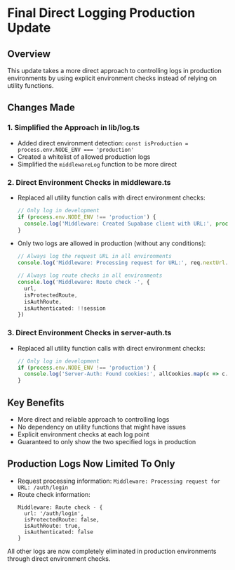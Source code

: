 # Final Direct Logging Production Update

## Overview
This update takes a more direct approach to controlling logs in production environments by using explicit environment checks instead of relying on utility functions.

## Changes Made

### 1. Simplified the Approach in lib/log.ts
- Added direct environment detection: `const isProduction = process.env.NODE_ENV === 'production'`
- Created a whitelist of allowed production logs
- Simplified the `middlewareLog` function to be more direct

### 2. Direct Environment Checks in middleware.ts
- Replaced all utility function calls with direct environment checks:
  ```typescript
  // Only log in development
  if (process.env.NODE_ENV !== 'production') {
    console.log('Middleware: Created Supabase client with URL:', process.env.NEXT_PUBLIC_SUPABASE_URL)
  }
  ```
- Only two logs are allowed in production (without any conditions):
  ```typescript
  // Always log the request URL in all environments
  console.log('Middleware: Processing request for URL:', req.nextUrl.pathname)
  
  // Always log route checks in all environments
  console.log('Middleware: Route check -', {
    url,
    isProtectedRoute,
    isAuthRoute,
    isAuthenticated: !!session
  })
  ```

### 3. Direct Environment Checks in server-auth.ts
- Replaced all utility function calls with direct environment checks:
  ```typescript
  // Only log in development
  if (process.env.NODE_ENV !== 'production') {
    console.log('Server-Auth: Found cookies:', allCookies.map(c => c.name))
  }
  ```

## Key Benefits
- More direct and reliable approach to controlling logs
- No dependency on utility functions that might have issues
- Explicit environment checks at each log point
- Guaranteed to only show the two specified logs in production

## Production Logs Now Limited To Only
- Request processing information: `Middleware: Processing request for URL: /auth/login`
- Route check information:
  ```
  Middleware: Route check - {
    url: '/auth/login',
    isProtectedRoute: false,
    isAuthRoute: true,
    isAuthenticated: false
  }
  ```

All other logs are now completely eliminated in production environments through direct environment checks.
